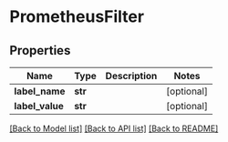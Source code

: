 # PrometheusFilter

## Properties
Name | Type | Description | Notes
------------ | ------------- | ------------- | -------------
**label_name** | **str** |  | [optional] 
**label_value** | **str** |  | [optional] 

[[Back to Model list]](../README.md#documentation-for-models) [[Back to API list]](../README.md#documentation-for-api-endpoints) [[Back to README]](../README.md)

